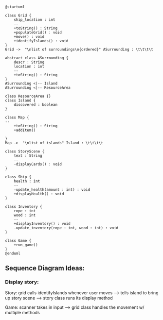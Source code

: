 ```PlantUML
@startuml

class Grid {
    ship_location : int
    --
    +toString() : String
    +populateGrid() : void
    +move() : void
    +identifyIslands() : void
}
Grid ->  "\nlist of surroundings\n{ordered}" ASurrounding : \t\t\t\t

abstract class ASurrounding {
    descr : String
    location : int 
    --
    +toString() : String
}
ASurrounding <|-- Island
ASurrounding <|-- ResourceArea

class ResourceArea {}
class Island {
    discovered : boolean
}

class Map {
--
    +toString() : String
    +addItem() 

}
Map ->  "\nlist of islands" Island : \t\t\t\t

class StoryScene {
    text : String
    --
    -displayCards() : void
}

class Ship {
    health : int
    --
    -update_health(amount : int) : void
    +displayHealth() : void
}

class Inventory {
    rope : int
    wood : int 
    --
    +displayInventory() : void
    -update_inventory(rope : int, wood : int) : void
}

class Game {
    +run_game()
}
@enduml
```
## Sequence Diagram Ideas:

### Display story:

Story:
grid calls identifyIslands whenever user moves --> tells island to bring up story scene -->
story class runs its display method


Game:
scanner takes in input --> grid class handles the movement w/ multiple methods







